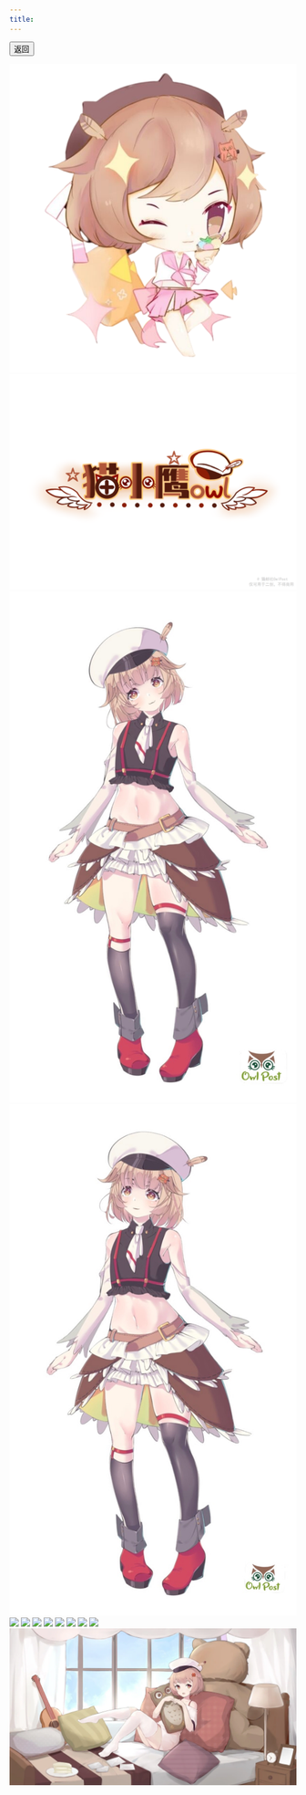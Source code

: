 ```yaml
---
title: 
---
```


<a href="/draw" target="_self">
	<button>返回</button>
</a>

![](./imgs/gfsc/Maoxiaoying.png)
![](./imgs/gfsc/%E7%8C%AB%E5%B0%8F%E9%B9%B0logo.png)
![](./imgs/gfsc/2.jpg)
![](./imgs/gfsc/1.jpg)
![](./imgs/gfsc/rich.png)
![](./imgs/gfsc/%E5%A4%A7%E5%93%AD.png)
![](./imgs/gfsc/%E6%99%95.png)
![](./imgs/gfsc/%E7%8C%AB%E5%B0%8F%E9%B9%B0%E5%85%AC%E5%BC%8F.png)
![](./imgs/gfsc/%E8%84%B8%E9%BB%91.png)
![](./imgs/gfsc/%E9%BB%91%E7%BA%BF.png)
![](./imgs/gfsc/%E7%99%BD%E5%A4%A9.png)
![](./imgs/gfsc/%E5%9C%BA%E6%99%AF%E6%99%9A.png)
![](./imgs/gfsc/%E5%92%B8%E9%B1%BC%E7%9A%84%E5%A4%8F%E5%A4%A9%E5%B0%81%E9%9D%A2.png)
